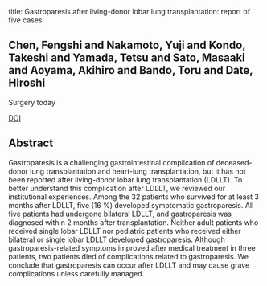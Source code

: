 title: Gastroparesis after living-donor lobar lung transplantation: report of five cases.

## Chen, Fengshi and Nakamoto, Yuji and Kondo, Takeshi and Yamada, Tetsu and Sato, Masaaki and Aoyama, Akihiro and Bando, Toru and Date, Hiroshi
Surgery today

<a href="https://doi.org/10.1007/s00595-013-0817-9">DOI</a>

## Abstract
Gastroparesis is a challenging gastrointestinal complication of deceased-donor lung transplantation and heart-lung transplantation, but it has not been reported after living-donor lobar lung transplantation (LDLLT). To better understand this complication after LDLLT, we reviewed our institutional experiences. Among the 32 patients who survived for at least 3 months after LDLLT, five (16 %) developed symptomatic gastroparesis. All five patients had undergone bilateral LDLLT, and gastroparesis was diagnosed within 2 months after transplantation. Neither adult patients who received single lobar LDLLT nor pediatric patients who received either bilateral or single lobar LDLLT developed gastroparesis. Although gastroparesis-related symptoms improved after medical treatment in three patients, two patients died of complications related to gastroparesis. We conclude that gastroparesis can occur after LDLLT and may cause grave complications unless carefully managed.

